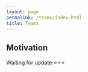 ```yaml
---
layout: page
permalink: /teams/index.html
title: Teams
---
```


## Motivation

Waiting for update ⭐⭐⭐
